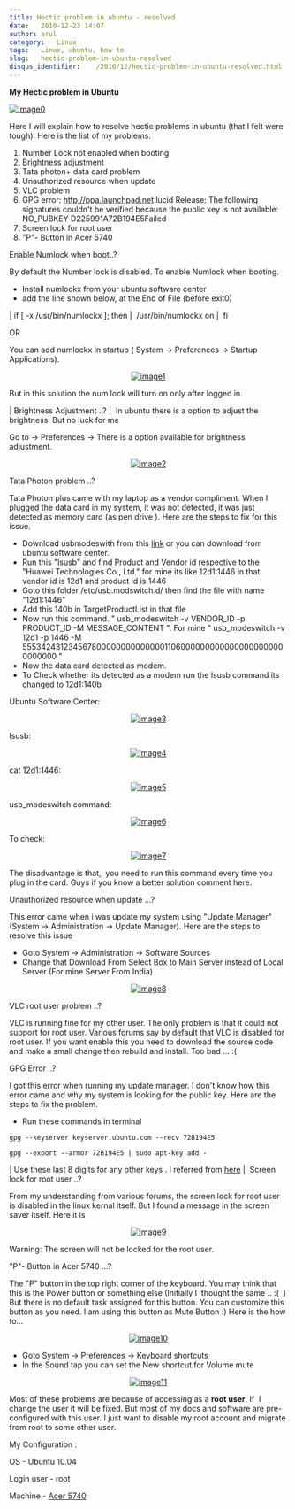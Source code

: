 ```yaml
---
title: Hectic problem in ubuntu - resolved
date:   2010-12-23 14:07
author: arul
category:   Linux
tags:   Linux, ubuntu, how to
slug:   hectic-problem-in-ubuntu-resolved
disqus_identifier:    /2010/12/hectic-problem-in-ubuntu-resolved.html
---
```


**My Hectic problem in Ubuntu**

[![image0](http://3.bp.blogspot.com/_X5tq9y9xv2s/TKjoyGZNheI/AAAAAAAAAi8/5gH6PxD0DtY/s320/thinking+ubuntu.jpg)](http://3.bp.blogspot.com/_X5tq9y9xv2s/TKjoyGZNheI/AAAAAAAAAi8/5gH6PxD0DtY/s1600/thinking+ubuntu.jpg)

Here I will explain how to resolve hectic problems in ubuntu (that I
felt were tough). Here is the list of my problems.

1.  Number Lock not enabled when booting
2.  Brightness adjustment
3.  Tata photon+ data card problem
4.  Unauthorized resource when update﻿
5.  VLC problem
6.  GPG error: <http://ppa.launchpad.net> lucid Release: The following
    signatures couldn\'t be verified because the public key is not
    available: NO_PUBKEY D225991A72B194E5Failed
7.  Screen lock for root user
8.  \"P\"- Button in Acer 5740﻿﻿

Enable Numlock when boot..?

By default the Number lock is disabled. To enable Numlock when booting.

-   Install numlockx from your ubuntu software center
-   add the line shown below, at the End of File (before exit0)

| if \[ -x /usr/bin/numlockx \]; then
|  /usr/bin/numlockx on
|  fi

OR

You can add numlockx in startup ( System → Preferences → Startup
Applications).

<div class="separator" style="clear: both; text-align: center;">

[![image1](http://3.bp.blogspot.com/_X5tq9y9xv2s/TROcpK9B-OI/AAAAAAAAAlI/HsZmcQpuYlM/s400/numlockx%2Bstartup.png)](http://3.bp.blogspot.com/_X5tq9y9xv2s/TROcpK9B-OI/AAAAAAAAAlI/HsZmcQpuYlM/s1600/numlockx%2Bstartup.png)

</div>

But in this solution the num lock will turn on only after logged in.

| Brightness Adjustment ..?
|  In ubuntu there is a option to adjust the brightness. But no luck for
  me

Go to → Preferences → There is a option available for brightness
adjustment.

<div class="separator" style="clear: both; text-align: center;">

[![image2](http://1.bp.blogspot.com/_X5tq9y9xv2s/TROgOZn2wsI/AAAAAAAAAlQ/ObB8Azl-53E/s400/brightness%2Bpreference.png)](http://1.bp.blogspot.com/_X5tq9y9xv2s/TROgOZn2wsI/AAAAAAAAAlQ/ObB8Azl-53E/s1600/brightness%2Bpreference.png)

</div>

Tata Photon problem ..?

Tata Photon plus came with my laptop as a vendor compliment. When I
plugged the data card in my system, it was not detected, it was just
detected as memory card (as pen drive ). Here are the steps to fix for
this issue.

-   Download usbmodeswith from this
    [link](https://launchpad.net/ubuntu/+archive/primary/+files/usb-modeswitch_1.1.0-2_i386.deb)
    or you can download from ubuntu software center.
-   Run this \"lsusb\" and find Product and Vendor id respective to the
    \"Huawei Technologies Co., Ltd.\" for mine its like 12d1:1446 in
    that vendor id is 12d1 and product id is 1446
-   Goto this folder /etc/usb.modswitch.d/ then find the file with name
    \"12d1:1446\"
-   Add this 140b in TargetProductList in that file
-   Now run this command. \" usb_modeswitch -v VENDOR_ID -p PRODUCT_ID
    -M MESSAGE_CONTENT \". For mine \" usb_modeswitch -v 12d1 -p 1446 -M
    55534243123456780000000000000011060000000000000000000000000000 \"
-   Now the data card detected as modem.
-   To Check whether its detected as a modem run the lsusb command its
    changed to 12d1:140b

Ubuntu Software Center:

<div class="separator" style="clear: both; text-align: center;">

[![image3](http://4.bp.blogspot.com/_X5tq9y9xv2s/TROTxIvOYgI/AAAAAAAAAkg/pJs-ZiTCl5k/s400/usb%2Bmodeswitch-Ubuntu%2BSoftware%2BCenter.png)](http://4.bp.blogspot.com/_X5tq9y9xv2s/TROTxIvOYgI/AAAAAAAAAkg/pJs-ZiTCl5k/s1600/usb%2Bmodeswitch-Ubuntu%2BSoftware%2BCenter.png)

</div>

lsusb:

<div class="separator" style="clear: both; text-align: center;">

[![image4](http://4.bp.blogspot.com/_X5tq9y9xv2s/TROUuPlivVI/AAAAAAAAAko/7-msl5lSre8/s400/lsusb-terminal.png)](http://4.bp.blogspot.com/_X5tq9y9xv2s/TROUuPlivVI/AAAAAAAAAko/7-msl5lSre8/s1600/lsusb-terminal.png)

</div>

cat 12d1:1446:

<div class="separator" style="clear: both; text-align: center;">

[![image5](http://4.bp.blogspot.com/_X5tq9y9xv2s/TROW_nPIlKI/AAAAAAAAAkw/oE0PtAA5fTg/s400/cat%2B12d1%253A1446.png)](http://4.bp.blogspot.com/_X5tq9y9xv2s/TROW_nPIlKI/AAAAAAAAAkw/oE0PtAA5fTg/s1600/cat%2B12d1%253A1446.png)﻿

</div>

usb_modeswitch command:

<div class="separator" style="clear: both; text-align: center;">

[![image6](http://1.bp.blogspot.com/_X5tq9y9xv2s/TROZRYE6aKI/AAAAAAAAAk4/mQvDFEjblc0/s400/usb_modeswitch.png)](http://1.bp.blogspot.com/_X5tq9y9xv2s/TROZRYE6aKI/AAAAAAAAAk4/mQvDFEjblc0/s1600/usb_modeswitch.png)

</div>

To check:

<div class="separator" style="clear: both; text-align: center;">

[![image7](http://1.bp.blogspot.com/_X5tq9y9xv2s/TROaRxmEdkI/AAAAAAAAAlA/EuwPi7sXNZ8/s400/lsusb-to%2Bcheck.png)](http://1.bp.blogspot.com/_X5tq9y9xv2s/TROaRxmEdkI/AAAAAAAAAlA/EuwPi7sXNZ8/s1600/lsusb-to%2Bcheck.png)

</div>

The disadvantage is that,  you need to run this command every time you
plug in the card. Guys if you know a better solution comment here.

Unauthorized resource when update \...?

This error came when i was update my system using \"Update Manager\"
(System → Administration → Update Manager). Here are the steps to
resolve this issue

-   Goto System → Administration → Software Sources
-   Change that Download From Select Box to Main Server instead of Local
    Server (For mine Server From India)

<div class="separator" style="clear: both; text-align: center;">

[![image8](http://2.bp.blogspot.com/_X5tq9y9xv2s/TROQKMA4AnI/AAAAAAAAAkY/yF7J5SgkNok/s400/Screenshot-Software%2BSources.png)](http://2.bp.blogspot.com/_X5tq9y9xv2s/TROQKMA4AnI/AAAAAAAAAkY/yF7J5SgkNok/s1600/Screenshot-Software%2BSources.png)

</div>
<div class="separator" style="clear: both; text-align: left;">

VLC root user problem ..?

</div>
<div class="separator" style="clear: both; text-align: left;">

VLC is running fine for my other user. The only problem is that it could
not support for root user. Various forums say by default that VLC is
disabled for root user. If you want enable this you need to download the
source code and make a small change then rebuild and install. Too bad
\... :(

</div>
<div class="separator" style="clear: both; text-align: left;">

GPG Error ..?

</div>
<div class="separator" style="clear: both; text-align: left;">

I got this error when running my update manager. I don\'t know how this
error came and why my system is looking for the public key. Here are the
steps to fix the problem.

</div>
<div class="separator" style="clear: both; text-align: left;">

-   Run these commands in terminal

</div>

    gpg --keyserver keyserver.ubuntu.com --recv 72B194E5

    gpg --export --armor 72B194E5 | sudo apt-key add -

| Use these last 8 digits for any other keys . I referred from
  [here](http://ubuntuforums.org/showthread.php?t=1046158)
|  Screen lock for root user ..?

From my understanding from various forums, the screen lock for root user
is disabled in the linux kernal itself. But I found a message in the
screen saver itself. Here it is

<div style="clear: both; text-align: center;">

[![image9](http://4.bp.blogspot.com/_X5tq9y9xv2s/TROi8zrTKWI/AAAAAAAAAlY/Hrh7D2VwvbU/s400/root%2Bscreen%2Block.png)](http://4.bp.blogspot.com/_X5tq9y9xv2s/TROi8zrTKWI/AAAAAAAAAlY/Hrh7D2VwvbU/s1600/root%2Bscreen%2Block.png)

</div>
<div>

Warning: The screen will not be locked for the root user.

</div>
<div>

\"P\"- Button in Acer 5740﻿﻿ \...?

</div>
<div>

The \"P\" button in the top right corner of the keyboard. You may think
that this is the Power button or something else (Initially I  thought
the same .. :(  ) But there is no default task assigned for this button.
You can customize this button as you need. I am using this button as
Mute Button :) Here is the how to\...

</div>
<div class="separator" style="clear: both; text-align: center;">

[![image10](http://4.bp.blogspot.com/_X5tq9y9xv2s/TROlZQBhmvI/AAAAAAAAAlg/wCAcxLSVdIo/s400/acer%2B5740%2Bp%2Bbutton.jpg)](http://4.bp.blogspot.com/_X5tq9y9xv2s/TROlZQBhmvI/AAAAAAAAAlg/wCAcxLSVdIo/s1600/acer%2B5740%2Bp%2Bbutton.jpg)

</div>
<div>

-   Goto System → Preferences → Keyboard shortcuts
-   In the Sound tap you can set the New shortcut for Volume mute

</div>
<div>
<div class="separator" style="clear: both; text-align: center;">

[![image11](http://4.bp.blogspot.com/_X5tq9y9xv2s/TROnINJaJ3I/AAAAAAAAAlo/jYaYYMt3Xa0/s400/mute%2B-%2BKeyboard%2BShortcuts.png)](http://4.bp.blogspot.com/_X5tq9y9xv2s/TROnINJaJ3I/AAAAAAAAAlo/jYaYYMt3Xa0/s1600/mute%2B-%2BKeyboard%2BShortcuts.png)

</div>

Most of these problems are because of accessing as a **root user**. If 
I change the user it will be fixed. But most of my docs and software are
pre-configured with this user. I just want to disable my root account
and migrate from root to some other user.

My Configuration :

</div>

OS - Ubuntu 10.04

Login user - root

Machine - [Acer
5740](http://www.arulraj.net/2010/06/install-ubuntu-10-04-in-acer-5740.html)
